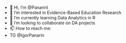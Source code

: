 - 👋 Hi, I’m @PanarinI
- 👀 I’m interested in Evidence-Based Education Research
- 🌱 I’m currently learning Data Analytics in R
- 💞️ I’m looking to collaborate on DA projects
- 📫 How to reach me:
- TG @IgorPanarin

<!---
PanarinI/PanarinI is a ✨ special ✨ repository because its `README.md` (this file) appears on your GitHub profile.
You can click the Preview link to take a look at your changes.
--->
